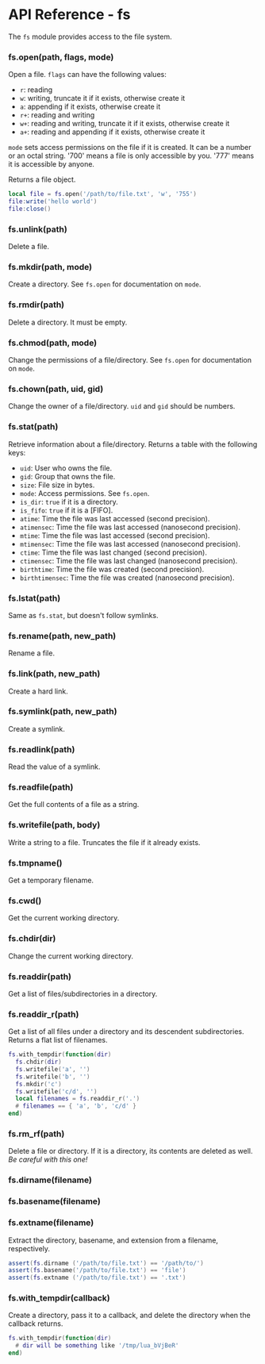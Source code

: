 API Reference - fs
==================

The `fs` module provides access to the file system.

### fs.open(path, flags, mode)

Open a file. `flags` can have the following values:

- `r`: reading
- `w`: writing, truncate it if it exists, otherwise create it
- `a`: appending if it exists, otherwise create it
- `r+`: reading and writing
- `w+`: reading and writing, truncate it if it exists, otherwise create it
- `a+`: reading and appending if it exists, otherwise create it

`mode` sets access permissions on the file if it is created. It can be a
number or an octal string. '700' means a file is only accessible by you. '777'
means it is accessible by anyone.

Returns a file object.

```lua
local file = fs.open('/path/to/file.txt', 'w', '755')
file:write('hello world')
file:close()
```

### fs.unlink(path)

Delete a file.

### fs.mkdir(path, mode)

Create a directory. See `fs.open` for documentation on `mode`.

### fs.rmdir(path)

Delete a directory. It must be empty.

### fs.chmod(path, mode)

Change the permissions of a file/directory. See `fs.open` for documentation on
`mode`.

### fs.chown(path, uid, gid)

Change the owner of a file/directory. `uid` and `gid` should be numbers.

### fs.stat(path)

Retrieve information about a file/directory. Returns a table with the following keys:

- `uid`:            User who owns the file.
- `gid`:            Group that owns the file.
- `size`:           File size in bytes.
- `mode`:           Access permissions. See `fs.open`.
- `is_dir`:         `true` if it is a directory.
- `is_fifo`:        `true` if it is a [FIFO].
- `atime`:          Time the file was last accessed (second precision).
- `atimensec`:      Time the file was last accessed (nanosecond precision).
- `mtime`:          Time the file was last accessed (second precision).
- `mtimensec`:      Time the file was last accessed (nanosecond precision).
- `ctime`:          Time the file was last changed (second precision).
- `ctimensec`:      Time the file was last changed (nanosecond precision).
- `birthtime`:      Time the file was created (second precision).
- `birthtimensec`:  Time the file was created (nanosecond precision).

### fs.lstat(path)

Same as `fs.stat`, but doesn't follow symlinks.

### fs.rename(path, new_path)

Rename a file.

### fs.link(path, new_path)

Create a hard link.

### fs.symlink(path, new_path)

Create a symlink.

### fs.readlink(path)

Read the value of a symlink.

### fs.readfile(path)

Get the full contents of a file as a string.

### fs.writefile(path, body)

Write a string to a file. Truncates the file if it already exists.

### fs.tmpname()

Get a temporary filename.

### fs.cwd()

Get the current working directory.

### fs.chdir(dir)

Change the current working directory.

### fs.readdir(path)

Get a list of files/subdirectories in a directory.

### fs.readdir_r(path)

Get a list of all files under a directory and its descendent subdirectories.
Returns a flat list of filenames.

```lua
fs.with_tempdir(function(dir)
  fs.chdir(dir)
  fs.writefile('a', '')
  fs.writefile('b', '')
  fs.mkdir('c')
  fs.writefile('c/d', '')
  local filenames = fs.readdir_r('.')
  # filenames == { 'a', 'b', 'c/d' }
end)
```

### fs.rm_rf(path)

Delete a file or directory. If it is a directory, its contents are deleted as well. *Be careful with this one!*

### fs.dirname(filename)

### fs.basename(filename)

### fs.extname(filename)

Extract the directory, basename, and extension from a filename, respectively.

```lua
assert(fs.dirname ('/path/to/file.txt') == '/path/to/')
assert(fs.basename('/path/to/file.txt') == 'file')
assert(fs.extname ('/path/to/file.txt') == '.txt')
```

### fs.with_tempdir(callback)

Create a directory, pass it to a callback, and delete the directory when the
callback returns.

```lua
fs.with_tempdir(function(dir)
  # dir will be something like '/tmp/lua_bVjBeR'
end)
```

